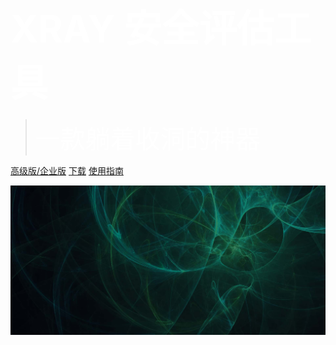 # <span style="color: white; font-size: 60px;">XRAY 安全评估工具</span>

> <span style="color: white; font-size: 40px;">一款躺着收洞的神器</span>

[高级版/企业版](/generic/compare)
[下载](https://github.com/chaitin/xray/releases)
[使用指南](/tutorial/introduce)

![](./assets/index.jpg)